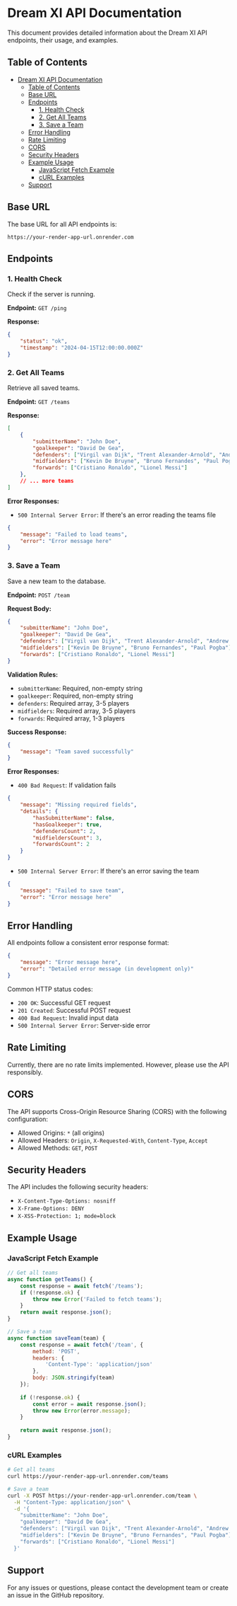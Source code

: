 # Dream XI API Documentation

This document provides detailed information about the Dream XI API endpoints, their usage, and examples.

## Table of Contents

- [Dream XI API Documentation](#dream-xi-api-documentation)
  - [Table of Contents](#table-of-contents)
  - [Base URL](#base-url)
  - [Endpoints](#endpoints)
    - [1. Health Check](#1-health-check)
    - [2. Get All Teams](#2-get-all-teams)
    - [3. Save a Team](#3-save-a-team)
  - [Error Handling](#error-handling)
  - [Rate Limiting](#rate-limiting)
  - [CORS](#cors)
  - [Security Headers](#security-headers)
  - [Example Usage](#example-usage)
    - [JavaScript Fetch Example](#javascript-fetch-example)
    - [cURL Examples](#curl-examples)
  - [Support](#support)

## Base URL

The base URL for all API endpoints is:
```
https://your-render-app-url.onrender.com
```

## Endpoints

### 1. Health Check
Check if the server is running.

**Endpoint:** `GET /ping`

**Response:**
```json
{
    "status": "ok",
    "timestamp": "2024-04-15T12:00:00.000Z"
}
```

### 2. Get All Teams
Retrieve all saved teams.

**Endpoint:** `GET /teams`

**Response:**
```json
[
    {
        "submitterName": "John Doe",
        "goalkeeper": "David De Gea",
        "defenders": ["Virgil van Dijk", "Trent Alexander-Arnold", "Andrew Robertson"],
        "midfielders": ["Kevin De Bruyne", "Bruno Fernandes", "Paul Pogba"],
        "forwards": ["Cristiano Ronaldo", "Lionel Messi"]
    },
    // ... more teams
]
```

**Error Responses:**
- `500 Internal Server Error`: If there's an error reading the teams file
```json
{
    "message": "Failed to load teams",
    "error": "Error message here"
}
```

### 3. Save a Team
Save a new team to the database.

**Endpoint:** `POST /team`

**Request Body:**
```json
{
    "submitterName": "John Doe",
    "goalkeeper": "David De Gea",
    "defenders": ["Virgil van Dijk", "Trent Alexander-Arnold", "Andrew Robertson"],
    "midfielders": ["Kevin De Bruyne", "Bruno Fernandes", "Paul Pogba"],
    "forwards": ["Cristiano Ronaldo", "Lionel Messi"]
}
```

**Validation Rules:**
- `submitterName`: Required, non-empty string
- `goalkeeper`: Required, non-empty string
- `defenders`: Required array, 3-5 players
- `midfielders`: Required array, 3-5 players
- `forwards`: Required array, 1-3 players

**Success Response:**
```json
{
    "message": "Team saved successfully"
}
```

**Error Responses:**
- `400 Bad Request`: If validation fails
```json
{
    "message": "Missing required fields",
    "details": {
        "hasSubmitterName": false,
        "hasGoalkeeper": true,
        "defendersCount": 2,
        "midfieldersCount": 3,
        "forwardsCount": 2
    }
}
```

- `500 Internal Server Error`: If there's an error saving the team
```json
{
    "message": "Failed to save team",
    "error": "Error message here"
}
```

## Error Handling

All endpoints follow a consistent error response format:

```json
{
    "message": "Error message here",
    "error": "Detailed error message (in development only)"
}
```

Common HTTP status codes:
- `200 OK`: Successful GET request
- `201 Created`: Successful POST request
- `400 Bad Request`: Invalid input data
- `500 Internal Server Error`: Server-side error

## Rate Limiting

Currently, there are no rate limits implemented. However, please use the API responsibly.

## CORS

The API supports Cross-Origin Resource Sharing (CORS) with the following configuration:
- Allowed Origins: `*` (all origins)
- Allowed Headers: `Origin`, `X-Requested-With`, `Content-Type`, `Accept`
- Allowed Methods: `GET`, `POST`

## Security Headers

The API includes the following security headers:
- `X-Content-Type-Options: nosniff`
- `X-Frame-Options: DENY`
- `X-XSS-Protection: 1; mode=block`

## Example Usage

### JavaScript Fetch Example

```javascript
// Get all teams
async function getTeams() {
    const response = await fetch('/teams');
    if (!response.ok) {
        throw new Error('Failed to fetch teams');
    }
    return await response.json();
}

// Save a team
async function saveTeam(team) {
    const response = await fetch('/team', {
        method: 'POST',
        headers: {
            'Content-Type': 'application/json'
        },
        body: JSON.stringify(team)
    });
    
    if (!response.ok) {
        const error = await response.json();
        throw new Error(error.message);
    }
    
    return await response.json();
}
```

### cURL Examples

```bash
# Get all teams
curl https://your-render-app-url.onrender.com/teams

# Save a team
curl -X POST https://your-render-app-url.onrender.com/team \
  -H "Content-Type: application/json" \
  -d '{
    "submitterName": "John Doe",
    "goalkeeper": "David De Gea",
    "defenders": ["Virgil van Dijk", "Trent Alexander-Arnold", "Andrew Robertson"],
    "midfielders": ["Kevin De Bruyne", "Bruno Fernandes", "Paul Pogba"],
    "forwards": ["Cristiano Ronaldo", "Lionel Messi"]
  }'
```

## Support

For any issues or questions, please contact the development team or create an issue in the GitHub repository. 